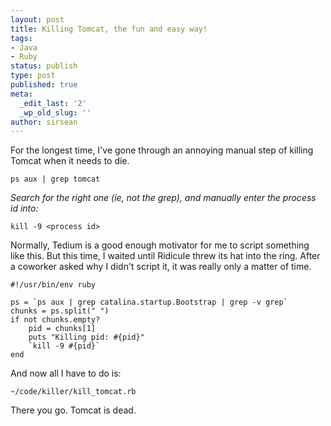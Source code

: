 ```yaml
---
layout: post
title: Killing Tomcat, the fun and easy way!
tags:
- Java
- Ruby
status: publish
type: post
published: true
meta:
  _edit_last: '2'
  _wp_old_slug: ''
author: sirsean
---
```

For the longest time, I've gone through an annoying manual step of killing Tomcat when it needs to die.

    ps aux | grep tomcat

_Search for the right one (ie, not the grep), and manually enter the process id into:_

    kill -9 <process id>

Normally, Tedium is a good enough motivator for me to script something like this. But this time, I waited until Ridicule threw its hat into the ring. After a coworker asked why I didn't script it, it was really only a matter of time.

    #!/usr/bin/env ruby

    ps = `ps aux | grep catalina.startup.Bootstrap | grep -v grep`
    chunks = ps.split(" ")
    if not chunks.empty?
        pid = chunks[1]
        puts "Killing pid: #{pid}"
        `kill -9 #{pid}`
    end

And now all I have to do is:

    ~/code/killer/kill_tomcat.rb

There you go. Tomcat is dead.

